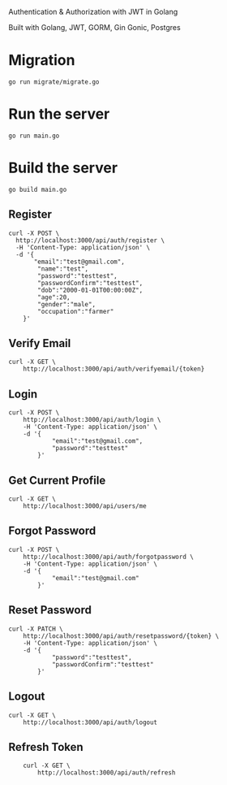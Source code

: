 Authentication & Authorization with JWT in Golang

Built with Golang, JWT, GORM, Gin Gonic, Postgres

# Migration

    go run migrate/migrate.go

# Run the server

    go run main.go

# Build the server

    go build main.go

## Register

    curl -X POST \
      http://localhost:3000/api/auth/register \
      -H 'Content-Type: application/json' \
      -d '{
           "email":"test@gmail.com",
            "name":"test",
            "password":"testtest",
            "passwordConfirm":"testtest",
            "dob":"2000-01-01T00:00:00Z",
            "age":20,
            "gender":"male",
            "occupation":"farmer"
        }'

## Verify Email

    curl -X GET \
        http://localhost:3000/api/auth/verifyemail/{token}

## Login

    curl -X POST \
        http://localhost:3000/api/auth/login \
        -H 'Content-Type: application/json' \
        -d '{
                "email":"test@gmail.com",
                "password":"testtest"
            }'

## Get Current Profile

    curl -X GET \
        http://localhost:3000/api/users/me

## Forgot Password

    curl -X POST \
        http://localhost:3000/api/auth/forgotpassword \
        -H 'Content-Type: application/json' \
        -d '{
                "email":"test@gmail.com"
            }'

## Reset Password

    curl -X PATCH \
        http://localhost:3000/api/auth/resetpassword/{token} \
        -H 'Content-Type: application/json' \
        -d '{
                "password":"testtest",
                "passwordConfirm":"testtest"
            }'

## Logout

    curl -X GET \
        http://localhost:3000/api/auth/logout

## Refresh Token

        curl -X GET \
            http://localhost:3000/api/auth/refresh
